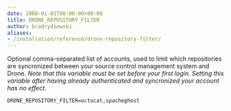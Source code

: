 ```yaml
---
date: 2000-01-01T00:00:00+00:00
title: DRONE_REPOSITORY_FILTER
author: bradrydzewski
aliases:
- /installation/reference/drone-repository-filter/
---
```


Optional comma-separated list of accounts, used to limit which repositories are syncronized between your source control management system and Drone. _Note that this variable must be set before your first login. Setting this variable after having already authenticated and syncronized your account has no effect._

```
DRONE_REPOSITORY_FILTER=octocat,spacheghost
```
